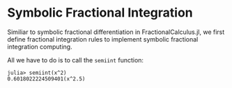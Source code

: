 # Symbolic Fractional Integration

Similiar to symbolic fractional differentiation in FractionalCalculus.jl, we first define fractional integration rules to implement symbolic fractional integration computing.

All we have to do is to call the ```semiint``` function:

```julia-repl
julia> semiint(x^2)
0.6018022224509401(x^2.5)
```